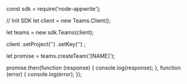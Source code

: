 const sdk = require('node-appwrite');

// Init SDK
let client = new Teams.Client();

let teams = new sdk.Teams(client);

client
    .setProject('')
    .setKey('')
;

let promise = teams.createTeam('[NAME]');

promise.then(function (response) {
    console.log(response);
}, function (error) {
    console.log(error);
});